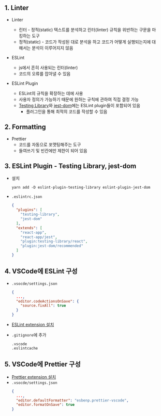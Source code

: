 ## 1. Linter
* Linter
  * 린터 - 정적(static) 텍스트를 분석하고 린터(linter) 규칙을 위반하는 구문을 마킹하는 도구
  * 정적(static) - 코드가 작성된 대로 분석을 하고 코드가 어떻게 실행되는지에 대해서는 분석이 이루어지지 않음

* ESLint
  * js에서 흔히 사용되는 린터(linter)
  * 코드의 오류를 잡아낼 수 있음

* ESLint Plugin
  * ESLint의 규칙을 확장하는 데에 사용
  * 사용자 정의가 가능하기 때문에 원하는 규칙에 관하여 직접 결정 가능
  * [Testing Library](https://github.com/testing-library/eslint-plugin-testing-library)와 [jest-dom](https://github.com/testing-library/eslint-plugin-jest-dom)에는 ESLint plugin들이 포함되어 있음
    * 플러그인을 통해 최적의 코드를 작성할 수 있음

## 2. Formatting
* Prettier
  * 코드를 자동으로 포맷팅해주는 도구
  * 들여쓰기 및 빈칸에만 제한이 되어 있음

## 3. ESLint Plugin - Testing Library, jest-dom
* 설치
  ```
  yarn add -D eslint-plugin-testing-library eslint-plugin-jest-dom
  ```

* `.eslintrc.json`
  ```json
  {
    "plugins": [
      "testing-library",
      "jest-dom"
    ],
    "extends": [
      "react-app",
      "react-app/jest",
      "plugin:testing-library/react",
      "plugin:jest-dom/recommended"
    ]
  }
  ```

## 4. VSCode에 ESLint 구성
* `.vsocde/settings.json`
  ```json
  {
    ...,
    "editor.codeActionsOnSave": {
      "source.fixAll": true
    }
  }
  ```

* [ESLint extension 설치](https://marketplace.visualstudio.com/items?itemName=dbaeumer.vscode-eslint)

* `.gitignore`에 추가
  ```
  .vscode
  .eslintcache
  ```

## 5. VSCode에 Prettier 구성
* [Prettier extension 설치](https://marketplace.visualstudio.com/items?itemName=esbenp.prettier-vscode)
* `.vsocde/settings.json`
  ```json
  {
    ...,
    "editor.defaultFormatter": "esbenp.prettier-vscode",
    "editor.formatOnSave": true
  }
  ```